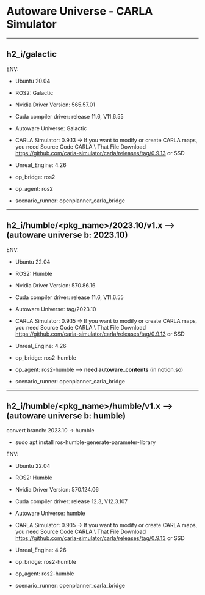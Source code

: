 # Autoware Universe - CARLA Simulator
---------------------------------------------------------------------------------------------------------------------------------------------

## h2_i/galactic
ENV:
- Ubuntu 20.04
- ROS2: Galactic
- Nvidia Driver Version: 565.57.01
- Cuda compiler driver: release 11.6, V11.6.55

- Autoware Universe: Galactic
- CARLA Simulator: 0.9.13
  -> If you want to modify or create CARLA maps, you need Source Code CARLA \ That File Download https://github.com/carla-simulator/carla/releases/tag/0.9.13 or SSD 
  
- Unreal_Engine: 4.26

- op_bridge: ros2
- op_agent: ros2
- scenario_runner: openplanner_carla_bridge 

---------------------------------------------------------------------------------------------------------------------------------------------

## h2_i/humble/<pkg_name>/2023.10/v1.x --> (autoware universe b: 2023.10)
ENV:
- Ubuntu 22.04
- ROS2: Humble
- Nvidia Driver Version: 570.86.16
- Cuda compiler driver: release 11.6, V11.6.55

- Autoware Universe: tag/2023.10
- CARLA Simulator: 0.9.15
  -> If you want to modify or create CARLA maps, you need Source Code CARLA \ That File Download https://github.com/carla-simulator/carla/releases/tag/0.9.13 or SSD 
  
- Unreal_Engine: 4.26

- op_bridge: ros2-humble
- op_agent: ros2-humble --> **need autoware_contents** (in notion.so) 
- scenario_runner: openplanner_carla_bridge

---------------------------------------------------------------------------------------------------------------------------------------------

## h2_i/humble/<pkg_name>/humble/v1.x --> (autoware universe b: humble)
 convert branch: 2023.10 -> humble 
  - sudo apt install ros-humble-generate-parameter-library 
  
ENV:
- Ubuntu 22.04
- ROS2: Humble
- Nvidia Driver Version: 570.124.06
- Cuda compiler driver: release 12.3, V12.3.107

- Autoware Universe: humble
- CARLA Simulator: 0.9.15
  -> If you want to modify or create CARLA maps, you need Source Code CARLA \ That File Download https://github.com/carla-simulator/carla/releases/tag/0.9.13 or SSD 
  
- Unreal_Engine: 4.26

- op_bridge: ros2-humble
- op_agent: ros2-humble
- scenario_runner: openplanner_carla_bridge

